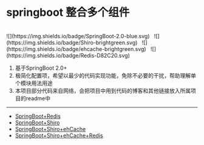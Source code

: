 # springboot 整合多个组件
<br/>
![](https://img.shields.io/badge/SpringBoot-2.0-blue.svg)&nbsp;&nbsp;
![](https://img.shields.io/badge/Shiro-brightgreen.svg)&nbsp;&nbsp;
![](https://img.shields.io/badge/ehcache-brightgreen.svg)&nbsp;&nbsp;
![](https://img.shields.io/badge/Redis-D82C20.svg)&nbsp;&nbsp;


1. 基于SpringBoot 2.0+
2. 极简化配置项，希望以最少的代码实现功能，免除不必要的干扰，帮助理解单个模块用法用途
3. 本项目部分代码来自网络，会把项目中用到代码的博客和其他链接放入所属项目的readme中
<hr/>


- [SpringBoot+Redis](https://github.com/NewYao/springboot/tree/master/springboot-redis)
- [SpringBoot+Shiro](https://github.com/NewYao/springboot/tree/master/springboot-shiro)
- [SpringBoot+Shiro+ehCache](https://github.com/NewYao/springboot/tree/master/springboot-shiro-encache)
- [SpringBoot+Shiro+ehCache+Redis](https://github.com/NewYao/springboot/tree/master/springboot-shiro-encache-redis)
